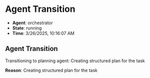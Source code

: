 # Agent Transition

- **Agent**: orchestrator
- **State**: running
- **Time**: 3/26/2025, 10:16:07 AM

## Agent Transition

Transitioning to planning agent: Creating structured plan for the task

**Reason**: Creating structured plan for the task

